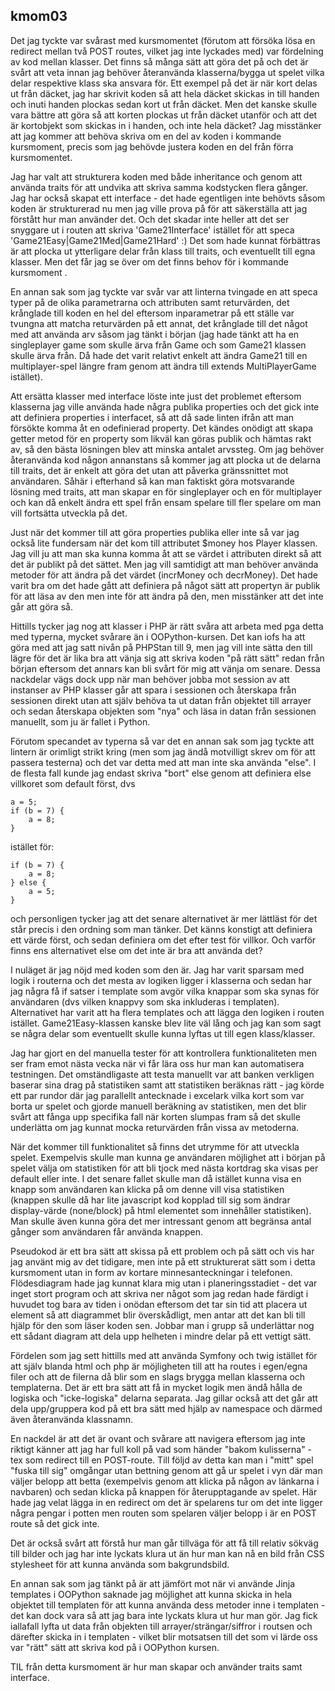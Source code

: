 ## kmom03

Det jag tyckte var svårast med kursmomentet (förutom att försöka lösa en redirect mellan två POST routes, vilket jag inte lyckades med) var fördelning av kod mellan klasser. Det finns så många sätt att göra det på och det är svårt att veta innan jag behöver återanvända klasserna/bygga ut spelet vilka delar respektive klass ska ansvara för. Ett exempel på det är när kort delas ut från däcket, jag har skrivit koden så att hela däcket skickas in till handen och inuti handen plockas sedan kort ut från däcket. Men det kanske skulle vara bättre att göra så att korten plockas ut från däcket utanför och att det är kortobjekt som skickas in i handen, och inte hela däcket? Jag misstänker att jag kommer att behöva skriva om en del av koden i kommande kursmoment, precis som jag behövde justera koden en del från förra kursmomentet. 

Jag har valt att strukturera koden med både inheritance och genom att använda traits för att undvika att skriva samma kodstycken flera gånger. Jag har också skapat ett interface - det hade egentligen inte behövts såsom koden är strukturerad nu men jag ville prova på för att säkerställa att jag förstått hur man använder det. Och det skadar inte heller att det ser snyggare ut i routen att skriva 'Game21Interface' istället för att speca 'Game21Easy|Game21Med|Game21Hard' :) Det som hade kunnat förbättras är att plocka ut ytterligare delar från klass till traits, och eventuellt till egna klasser. Men det får jag se över om det finns behov för i kommande kursmoment . 

En annan sak som jag tyckte var svår var att linterna tvingade en att speca typer på de olika parametrarna och attributen samt returvärden, det krånglade till koden en hel del eftersom inparametrar på ett ställe var tvungna att matcha returvärden på ett annat, det krånglade till det något med att använda arv såsom jag tänkt i början (jag hade tänkt att ha en singleplayer game som skulle ärva från Game och som Game21 klassen skulle ärva från. Då hade det varit relativt enkelt att ändra Game21 till en multiplayer-spel längre fram genom att ändra till extends MultiPlayerGame istället). 

Att ersätta klasser med interface löste inte just det problemet eftersom klasserna jag ville använda hade några publika properties och det gick inte att definiera properties i interfacet, så att då sade linten ifrån att man försökte komma åt en odefinierad property. Det kändes onödigt att skapa getter metod för en property som likväl kan göras publik och hämtas rakt av, så den bästa lösningen blev att minska antalet arvssteg. Om jag behöver återanvända kod någon annanstans så kommer jag att plocka ut de delarna till traits, det är enkelt att göra det utan att påverka gränssnittet mot användaren. Såhär i efterhand så kan man faktiskt göra motsvarande lösning med traits, att man skapar en för singleplayer och en för multiplayer och kan då enkelt ändra ett spel från ensam spelare till fler spelare om man vill fortsätta utveckla på det.  

Just när det kommer till att göra properties publika eller inte så var jag också lite fundersam när det kom till attributet $money hos Player klassen. Jag vill ju att man ska kunna komma åt att se värdet i attributen direkt så att det är publikt på det sättet. Men jag vill samtidigt att man behöver använda metoder för att ändra på det värdet (incrMoney och decrMoney). Det hade varit bra om det hade gått att definiera på något sätt att propertyn är publik för att läsa av den men inte för att ändra på den, men misstänker att det inte går att göra så.

Hittills tycker jag nog att klasser i PHP är rätt svåra att arbeta med pga detta med typerna, mycket svårare än i OOPython-kursen.  Det kan iofs ha att göra med att jag satt nivån på PHPStan till 9, men jag vill inte sätta den till lägre för det är lika bra att vänja sig att skriva koden "på rätt sätt" redan från början eftersom det annars kan bli svårt för mig att vänja om senare.  Dessa nackdelar vägs dock upp när man behöver jobba mot session av att instanser av PHP klasser går att spara i sessionen och återskapa från sessionen direkt utan att själv behöva ta ut datan från objektet till arrayer och sedan återskapa objekten som "nya" och läsa in datan från sessionen manuellt, som ju är fallet i Python.

Förutom specandet av typerna så var det en annan sak som jag tyckte att lintern är orimligt strikt kring (men som jag ändå motvilligt skrev om för att passera testerna) och det var detta med att man inte ska använda "else". I de flesta fall kunde jag endast skriva "bort" else genom att definiera else villkoret som default först, dvs  



```
a = 5;
if (b = 7) {
    a = 8;
}
```



istället för:  


```
if (b = 7) {
    a = 8;
} else {
    a = 5;
}
```

  
och personligen tycker jag att det senare alternativet är mer lättläst för det står precis i den ordning som man tänker. Det känns konstigt att definiera ett värde först, och sedan definiera om det efter test för villkor. Och varför finns ens alternativet else om det inte är bra att använda det?

I nuläget är jag nöjd med koden som den är. Jag har varit sparsam med logik i routerna och det mesta av logiken ligger i klasserna och sedan har jag några få if satser i template som avgör vilka knappar som ska synas för användaren (dvs vilken knappvy som ska inkluderas i templaten). Alternativet har varit att ha flera templates och att lägga den logiken i routen istället.  Game21Easy-klassen kanske blev lite väl lång och jag kan som sagt se några delar som eventuellt skulle kunna lyftas ut till egen klass/klasser.

Jag har gjort en del manuella tester för att kontrollera funktionaliteten men ser fram emot nästa vecka när vi får lära oss hur man kan automatisera testningen. Det omständligaste att testa manuellt var att banken verkligen baserar sina drag på statistiken samt att statistiken beräknas rätt - jag körde ett par rundor där jag parallellt antecknade i excelark vilka kort som var borta ur spelet och gjorde manuell beräkning av statistiken, men det blir svårt att fånga upp specifika fall när korten slumpas fram så det skulle underlätta om jag kunnat mocka returvärden från vissa av metoderna. 

När det kommer till funktionalitet så finns det utrymme för att utveckla spelet. Exempelvis skulle man kunna ge användaren möjlighet att i början på spelet välja om statistiken för att bli tjock med nästa kortdrag ska visas per default eller inte. I det senare fallet skulle man då istället kunna visa en knapp som användaren kan klicka på om denne vill visa statistiken (knappen skulle då har lite javascript kod kopplad till sig som ändrar display-värde (none/block) på html elementet som innehåller statistiken). Man skulle även kunna göra det mer intressant genom att begränsa antal gånger som användaren får använda knappen.  


Pseudokod är ett bra sätt att skissa på ett problem och på sätt och vis har jag använt mig av det tidigare, men inte på ett strukturerat sätt som i detta kursmoment utan in form av kortare minnesanteckningar i telefonen. Flödesdiagram hade jag kunnat klara mig utan i planeringsstadiet - det var inget stort program och att skriva ner något som jag redan hade färdigt i huvudet tog bara av tiden i onödan eftersom det tar sin tid att placera ut element så att diagrammet blir överskådligt, men antar att det kan bli till hjälp för den som läser koden sen.  Jobbar man i grupp så underlättar nog ett sådant diagram att dela upp helheten i mindre delar på ett vettigt sätt.

Fördelen som jag sett hittills med att använda Symfony och twig istället för att själv blanda html och php är möjligheten till att ha routes i egen/egna filer och att de filerna då blir som en slags brygga mellan klasserna och templaterna. Det är ett bra sätt att få in mycket logik men ändå hålla de logiska och "icke-logiska" delarna separata. Jag gillar också att det går att dela upp/gruppera kod på ett bra sätt med hjälp av namespace och därmed även återanvända klassnamn.  

En nackdel är att det är ovant och svårare att navigera eftersom jag inte riktigt känner att jag har full koll på vad som händer "bakom kulisserna" - tex som redirect till en POST-route. Till följd av detta kan man i "mitt" spel "fuska till sig" omgångar utan bettning genom att gå ur spelet i vyn där man väljer belopp att betta (exempelvis genom att klicka på någon av länkarna i navbaren) och sedan klicka på knappen för återupptagande av spelet. Här hade jag velat lägga in en redirect om det är spelarens tur om det inte ligger några pengar i potten men routen som spelaren väljer belopp i är en POST route så det gick inte.  

Det är också svårt att förstå hur man går tillväga för att få till relativ sökväg till bilder och jag har inte lyckats klura ut än hur man kan nå en bild från CSS stylesheet för att kunna använda som bakgrundsbild.  

En annan sak som jag tänkt på är att jämfört mot när vi använde Jinja templates i OOPython saknade jag möjlighet att kunna skicka in hela objektet till templaten för att kunna använda dess metoder inne i templaten - det kan dock vara så att jag bara inte lyckats klura ut hur man gör. Jag fick iallafall lyfta ut data från objekten till arrayer/strängar/siffror i routsen och därefter skicka in i templaten - vilket blir motsatsen till det som vi lärde oss var "rätt" sätt att skriva kod på i OOPython kursen.  


TIL från detta kursmoment är hur man skapar och använder traits samt interface.
